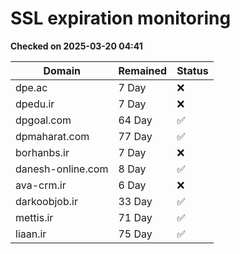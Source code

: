 # SSL expiration monitoring

**Checked on 2025-03-20 04:41**

| Domain | Remained | Status       |
|--------|----------|--------------|
| dpe.ac     | 7 Day   | ❌ |
| dpedu.ir     | 7 Day   | ❌ |
| dpgoal.com     | 64 Day   | ✅ |
| dpmaharat.com     | 77 Day   | ✅ |
| borhanbs.ir     | 7 Day   | ❌ |
| danesh-online.com     | 8 Day   | ✅ |
| ava-crm.ir     | 6 Day   | ❌ |
| darkoobjob.ir     | 33 Day   | ✅ |
| mettis.ir     | 71 Day   | ✅ |
| liaan.ir     | 75 Day   | ✅ |
